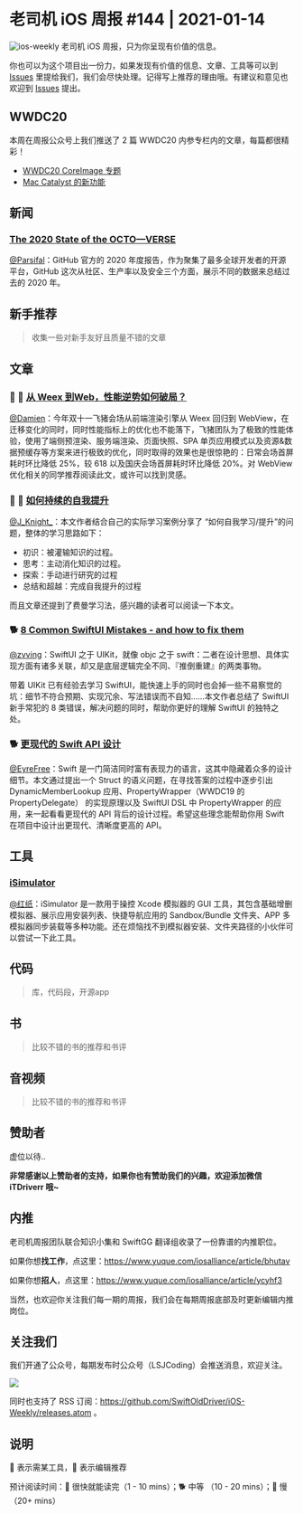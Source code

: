 # 老司机 iOS 周报 #144 | 2021-01-14

![ios-weekly](https://github.com/SwiftOldDriver/iOS-Weekly/blob/master/assets/ios-weekly.png?raw=true)
老司机 iOS 周报，只为你呈现有价值的信息。

你也可以为这个项目出一份力，如果发现有价值的信息、文章、工具等可以到 [Issues](https://github.com/SwiftOldDriver/iOS-Weekly/issues) 里提给我们，我们会尽快处理。记得写上推荐的理由哦。有建议和意见也欢迎到 [Issues](https://github.com/SwiftOldDriver/iOS-Weekly/issues) 提出。

## WWDC20

本周在周报公众号上我们推送了 2 篇 WWDC20 内参专栏内的文章，每篇都很精彩！

- [WWDC20 CoreImage 专题](https://mp.weixin.qq.com/s/azSk79UwWQaXY6vnZyifkA)
- [Mac Catalyst 的新功能](https://mp.weixin.qq.com/s/zlmsfTgUtJNKbBZxOgn8KQ)

## 新闻

### [The 2020 State of the OCTO—VERSE](https://octoverse.github.com/)

[@Parsifal](https://github.com/ParsifalC)：GitHub 官方的 2020 年度报告，作为聚集了最多全球开发者的开源平台，GitHub 这次从社区、生产率以及安全三个方面，展示不同的数据来总结过去的 2020 年。

## 新手推荐

> 收集一些对新手友好且质量不错的文章

## 文章

### 🌟 🐎 [从 Weex 到Web，性能逆势如何破局？](https://mp.weixin.qq.com/s/0EluripD7qNZtx7-aCstkw)

[@Damien](https://github.com/ZengyiMa)：今年双十一飞猪会场从前端渲染引擎从 Weex 回归到 WebView，在迁移变化的同时，同时性能指标上的优化也不能落下，飞猪团队为了极致的性能体验，使用了端侧预渲染、服务端渲染、页面快照、SPA 单页应用模式以及资源&数据预缓存等方案来进行极致的优化，同时取得的效果也是很惊艳的：日常会场首屏耗时环比降低 25%，较 618 以及国庆会场首屏耗时环比降低 20%。对 WebView 优化相关的同学推荐阅读此文，或许可以找到灵感。

### 🌟 🐎 [如何持续的自我提升](https://mp.weixin.qq.com/s/ibezFl5p62yDlb8HS6NyJw)

[@J_Knight_](https://github.com/knightsj)：本文作者结合自己的实际学习案例分享了 “如何自我学习/提升”的问题，整体的学习思路如下：
- 初识：被灌输知识的过程。
- 思考：主动消化知识的过程。
- 探索：手动进行研究的过程
- 总结和超越：完成自我提升的过程

而且文章还提到了费曼学习法，感兴趣的读者可以阅读一下本文。

### 🐕 [8 Common SwiftUI Mistakes - and how to fix them](https://www.hackingwithswift.com/articles/224/common-swiftui-mistakes-and-how-to-fix-them)
[@zvving](https://github.com/zvving)：SwiftUI 之于 UIKit，就像 objc 之于 swift：二者在设计思想、具体实现方面有诸多关联，却又是底层逻辑完全不同、『推倒重建』的两类事物。

带着 UIKit 已有经验去学习 SwiftUI，能快速上手的同时也会掉一些不易察觉的坑：细节不符合预期、实现冗余、写法错误而不自知……本文作者总结了 SwiftUI 新手常犯的 8 类错误，解决问题的同时，帮助你更好的理解 SwiftUI 的独特之处。

### 🐕 [更现代的 Swift API 设计](https://mp.weixin.qq.com/s/DhtYVLNq5IRu2eUEktXgJg)

[@EyreFree](https://github.com/EyreFree)：Swift 是一门简洁同时富有表现力的语言，这其中隐藏着众多的设计细节。本文通过提出一个 Struct 的语义问题，在寻找答案的过程中逐步引出 DynamicMemberLookup 应用、PropertyWrapper（WWDC19 的 PropertyDelegate） 的实现原理以及 SwiftUI DSL 中 PropertyWrapper 的应用，来一起看看更现代的 API 背后的设计过程。希望这些理念能帮助你用 Swift 在项目中设计出更现代、清晰度更高的 API。

## 工具

### [iSimulator](https://github.com/wigl/iSimulator)

[@红纸](https://github.com/nianran)：iSimulator 是一款用于操控 Xcode 模拟器的 GUI 工具，其包含基础增删模拟器、展示应用安装列表、快捷导航应用的 Sandbox/Bundle 文件夹、APP 多模拟器同步装载等多种功能。还在烦恼找不到模拟器安装、文件夹路径的小伙伴可以尝试一下此工具。

## 代码

> 库，代码段，开源app

## 书

> 比较不错的书的推荐和书评

## 音视频

> 比较不错的书的推荐和书评

## 赞助者

虚位以待..

**非常感谢以上赞助者的支持，如果你也有赞助我们的兴趣，欢迎添加微信 iTDriverr 哦~**

## 内推

老司机周报团队联合知识小集和 SwiftGG 翻译组收录了一份靠谱的内推职位。

如果你想**找工作**，点这里：https://www.yuque.com/iosalliance/article/bhutav

如果你想**招人**，点这里：https://www.yuque.com/iosalliance/article/ycyhf3

当然，也欢迎你关注我们每一期的周报，我们会在每期周报底部及时更新编辑内推岗位。

## 关注我们

我们开通了公众号，每期发布时公众号（LSJCoding）会推送消息，欢迎关注。

![](https://github.com/SwiftOldDriver/iOS-Weekly/blob/master/assets/qrcode_for_wechat.jpg?raw=true)

同时也支持了 RSS 订阅：https://github.com/SwiftOldDriver/iOS-Weekly/releases.atom 。

## 说明

🚧 表示需某工具，🌟 表示编辑推荐

预计阅读时间：🐎 很快就能读完（1 - 10 mins）；🐕 中等 （10 - 20 mins）；🐢 慢（20+ mins）
